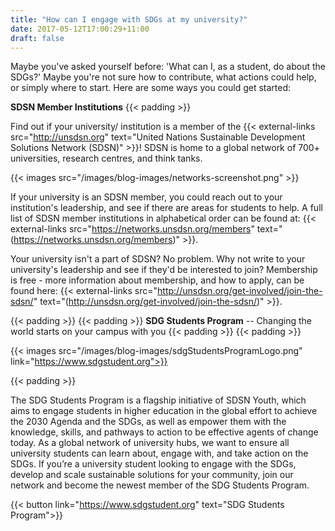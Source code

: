 ```yaml
---
title: "How can I engage with SDGs at my university?"
date: 2017-05-12T17:00:29+11:00
draft: false
---
```



Maybe you've asked yourself before: 'What can I, as a student, do about the SDGs?' Maybe you're not sure how to contribute, what actions could help, or simply where to start. Here are some ways you could get started:



**SDSN Member Institutions**
{{< padding >}}


Find out if your university/ institution is a member of the {{< external-links src="http://unsdsn.org" text="United Nations Sustainable Development Solutions Network (SDSN)" >}}! SDSN is home to a global network of 700+ universities, research centres, and think tanks.

{{< images src="/images/blog-images/networks-screenshot.png" >}}



If your university is an SDSN member, you could reach out to your institution's leadership, and see if there are areas for students to help. A full list of SDSN member institutions in alphabetical order can be found at: {{< external-links src="https://networks.unsdsn.org/members" text="(https://networks.unsdsn.org/members)" >}}.

Your university isn't a part of SDSN? No problem. Why not write to your university's leadership and see if they'd be interested to join? Membership is free - more information about membership, and how to apply, can be found here: {{< external-links src="http://unsdsn.org/get-involved/join-the-sdsn/" text="(http://unsdsn.org/get-involved/join-the-sdsn/)" >}}.


{{< padding >}}
{{< padding >}}
**SDG Students Program** -- Changing the world starts on your campus with you
{{< padding >}}
{{< padding >}}

{{< images src="/images/blog-images/sdgStudentsProgramLogo.png" link="https://www.sdgstudent.org">}}

{{< padding >}}

The SDG Students Program is a flagship initiative of SDSN Youth, which aims to engage students in higher education in the global effort to achieve the 2030 Agenda and the SDGs, as well as empower them with the knowledge, skills, and pathways to action to be effective agents of change today. As a global network of university hubs, we want to ensure all university students can learn about, engage with, and take action on the SDGs. If you’re a university student looking to engage with the SDGs, develop and scale sustainable solutions for your community, join our network and become the newest member of the SDG Students Program.

{{< button link="https://www.sdgstudent.org" text="SDG Students Program">}}
